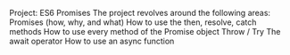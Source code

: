 Project: ES6 Promises
The project revolves around the following areas:
Promises (how, why, and what)
How to use the then, resolve, catch methods
How to use every method of the Promise object
Throw / Try
The await operator
How to use an async function
